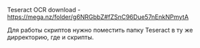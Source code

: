 Teseract OCR download - https://mega.nz/folder/g6NRGbbZ#fZSnC96Due57nEnkNPmytA

Для работы скриптов нужно поместить папку Teseract в ту же дирректорию, где и скрипты.
